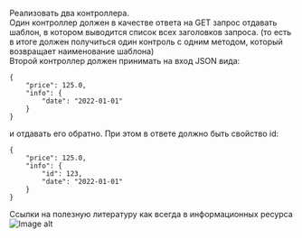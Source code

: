 Реализовать два контроллера.  
Один контроллер должен в качестве ответа на GET запрос отдавать шаблон, в котором выводится список всех заголовков запроса. (то есть в итоге должен получиться один контроль с одним методом, который возвращает наименование шаблона)  
Второй контроллер должен принимать на вход JSON вида:  
```
{  
    "price": 125.0,  
    "info": {  
        "date": "2022-01-01"  
    }   
}  
```  
и отдавать его обратно. При этом в ответе должно быть свойство id:  
```
{
    "price": 125.0,
    "info": {
        "id": 123,
        "date": "2022-01-01"
    } 
}
```
Ссылки на полезную литературу как всегда в информационных ресурса  
![Image alt](https://github.com/JokeI777/FourthHomeWorkJSB/Success_Post.png) 
